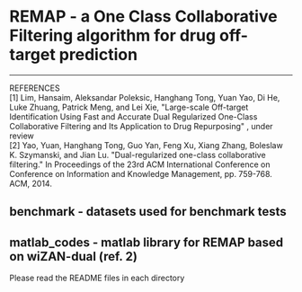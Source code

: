 # REMAP - a One Class Collaborative Filtering algorithm for drug off-target prediction
--------
REFERENCES </br>
[1] Lim, Hansaim, Aleksandar Poleksic, Hanghang Tong, Yuan Yao, Di He, Luke Zhuang, Patrick Meng, and Lei Xie, "Large-scale Off-target Identification Using Fast and Accurate Dual Regularized One-Class Collaborative Filtering and Its Application to Drug Repurposing" , under review </br>
[2] Yao, Yuan, Hanghang Tong, Guo Yan, Feng Xu, Xiang Zhang, Boleslaw K. Szymanski, and Jian Lu. "Dual-regularized one-class collaborative filtering." In Proceedings of the 23rd ACM International Conference on Conference on Information and Knowledge Management, pp. 759-768. ACM, 2014. </br>

benchmark - datasets used for benchmark tests </br>
--------
matlab_codes - matlab library for REMAP based on wiZAN-dual (ref. 2) </br>
------
Please read the README files in each directory </br>


